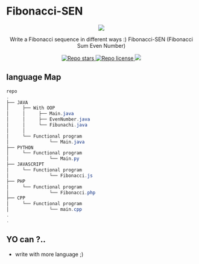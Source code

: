 # Fibonacci-SEN

<div align="center" width="50">
<img src="https://th.bing.com/th/id/OIP.d5ek7KZm9MZg52k1Be4YAwHaE7?pid=ImgDet&rs=1">
  <p>Write a Fibonacci sequence in different ways :) Fibonacci-SEN (Fibonacci Sum Even Number)</p>
  <a href="https://github.com/mehranalam/Fibonacci-SEN" target="blank">
<img src="https://img.shields.io/github/stars/mehranalam/Fibonacci-SEN?style=flat-square" alt="Repo stars"/>
</a>
  <a href="https://github.com/mehranalam/Fibonacci-SEN/blob/master/LICENSE" target="blank">
<img src="https://img.shields.io/github/license/mehranalam/Fibonacci-SEN?style=flat-square" alt="Repo license" />
</a>
  <img src="https://img.shields.io/github/languages/code-size/mehranalam/Fibonacci-SEN?style=flat-square">
  </div>

## language Map
```java
repo
.
├── JAVA
│     ├── With OOP
│     │     ├── Main.java
│     │     ├── EvenNumber.java         
│     │     └── Fibunachi.java
│     │
│     └── Functional program
│               └── Main.java
├── PYTHON
│     └── Functional program
│               └── Main.py
├── JAVASCRIPT
│     └── Functional program
│               └── Fibonacci.js
├── PHP
│     └── Functional program 
│               └── Fibonacci.php
├── CPP
│     └── Functional program 
│               └── main.cpp
.
.

```

## YO can ?..

- write with more language ;)
